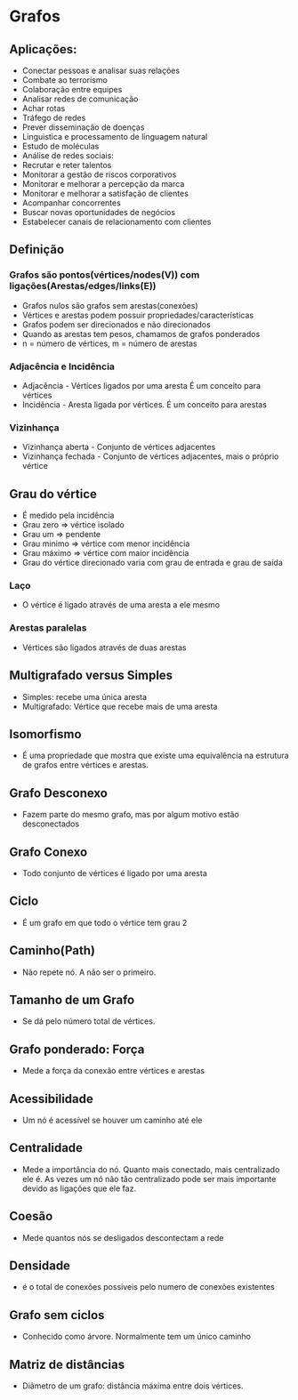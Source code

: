 # Grafos

## Aplicações:
 - Conectar pessoas e analisar suas relações
 - Combate ao terrorismo
 - Colaboração entre equipes
 - Analisar redes de comunicação
 - Achar rotas
 - Tráfego de redes
 - Prever disseminação de doenças
 - Linguistica e processamento de linguagem natural
 - Estudo de moléculas
 - Análise de redes sociais:
  - Recrutar e reter talentos
  - Monitorar a gestão de riscos corporativos
  - Monitorar e melhorar a percepção da marca
  - Monitorar e melhorar a satisfação de clientes
  - Acompanhar concorrentes
  - Buscar novas oportunidades de negócios
  - Estabelecer canais de relacionamento com clientes


## Definição
### Grafos são pontos(vértices/nodes(V)) com ligações(Arestas/edges/links(E))
 - Grafos nulos são grafos sem arestas(conexões)
 - Vértices e arestas podem possuir propriedades/características
 - Grafos podem ser direcionados e não direcionados
 - Quando as arestas tem pesos, chamamos de grafos ponderados
 - n = número de vértices, m = número de arestas
 
### Adjacência e Incidência
 - Adjacência - Vértices ligados por uma aresta É um conceito para vértices
 - Incidência - Aresta ligada por vértices. É um conceito para arestas
 
### Vizinhança
 - Vizinhança aberta - Conjunto de vértices adjacentes
 - Vizinhança fechada - Conjunto de vértices adjacentes, mais o próprio vértice


## **Grau do vértice**
 - É medido pela incidência
 - Grau zero => vértice isolado
 - Grau um => pendente
 - Grau minimo => vértice com menor incidência
 - Grau máximo => vértice com maior incidência
 - Grau do vértice direcionado varia com grau de entrada e grau de saída
 
### Laço
 - O vértice é ligado através de uma aresta a ele mesmo

### Arestas paralelas
 - Vértices são ligados através de duas arestas
 
 
## Multigrafado versus Simples
 - Simples: recebe uma única aresta
 - Multigrafado: Vértice que recebe mais de uma aresta
 
## Isomorfismo
 - É uma propriedade que mostra que existe uma equivalência na estrutura de grafos entre vértices e arestas. 
 
## Grafo Desconexo
 - Fazem parte do mesmo grafo, mas por algum motivo estão desconectados
 
## Grafo Conexo
 - Todo conjunto de vértices é ligado por uma aresta
 
## Ciclo
 - É um grafo em que todo o vértice tem grau 2

## Caminho(Path)
- Não repete nó. A não ser o primeiro.

## Tamanho de um Grafo
 - Se dá pelo número total de vértices.
 
## Grafo ponderado: Força
 - Mede a força da conexão entre vértices e arestas
 
## Acessibilidade
 - Um nó é acessível se houver um caminho até ele

## Centralidade
 - Mede a importância do nó. Quanto mais conectado, mais centralizado ele é. As vezes um nó não tão centralizado pode ser mais importante devido as ligações que ele faz.

## Coesão
 - Mede quantos nós se desligados descontectam a rede
 
## Densidade
 - é o total de conexões possiveis pelo numero de conexões existentes
 
## Grafo sem ciclos
 - Conhecido como árvore. Normalmente tem um único caminho

## Matriz de distâncias
 - Diâmetro de um grafo: distância máxima entre dois vértices.
